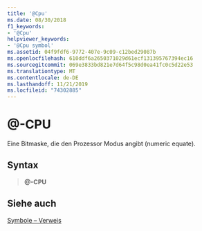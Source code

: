 ```yaml
---
title: '@Cpu'
ms.date: 08/30/2018
f1_keywords:
- '@Cpu'
helpviewer_keywords:
- '@Cpu symbol'
ms.assetid: 04f9fdf6-9772-407e-9c09-c12bed29087b
ms.openlocfilehash: 610ddf6a2650371029d61ecf131395767394ec16
ms.sourcegitcommit: 069e3833bd821e7d64f5c98d0ea41fc0c5d22e53
ms.translationtype: MT
ms.contentlocale: de-DE
ms.lasthandoff: 11/21/2019
ms.locfileid: "74302885"
---
```

# <a name="cpu"></a>\@-CPU

Eine Bitmaske, die den Prozessor Modus angibt (numeric equate).

## <a name="syntax"></a>Syntax

> **\@-CPU**

## <a name="see-also"></a>Siehe auch

[Symbole – Verweis](../../assembler/masm/symbols-reference.md)

